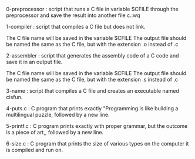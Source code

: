0-preprocessor : script that runs a C file in variable $CFILE through the preprocessor and save the result into another file c.:wq

1-compiler : script that compiles a C file but does not link.

The C file name will be saved in the variable $CFILE
The output file should be named the same as the C file, but with the extension .o instead of .c

2-assembler : script that generates the assembly code of a C code and save it in an output file.

The C file name will be saved in the variable $CFILE
The output file should be named the same as the C file, but with the extension .s instead of .c

3-name : script that compiles a C file and creates an executable named cisfun.

4-puts.c : C program that prints exactly "Programming is like building a multilingual puzzle, followed by a new line.

5-printf.c : C program prints exactly with proper grammar, but the outcome is a piece of art,, followed by a new line.

6-size.c : C program that prints the size of various types on the computer it is compiled and run on.
